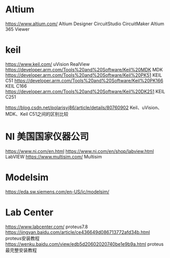 







# Altium
https://www.altium.com/
Altium Designer
CircuitStudio
CircuitMaker
Altium 365 Viewer


# keil
https://www.keil.com/
uVision
RealView
https://developer.arm.com/Tools%20and%20Software/Keil%20MDK MDK
https://developer.arm.com/Tools%20and%20Software/Keil%20PK51 KEIL C51
https://developer.arm.com/Tools%20and%20Software/Keil%20PK166 KEIL C166
https://developer.arm.com/Tools%20and%20Software/Keil%20DK251 KEIL C251

https://blog.csdn.net/polarisyj86/article/details/80760902 Keil、uVision、MDK、Keil C51之间的区别比较


# NI 美国国家仪器公司
https://www.ni.com/en.html
https://www.ni.com/en/shop/labview.html LabVIEW
https://www.multisim.com/ Multisim



# Modelsim
https://eda.sw.siemens.com/en-US/ic/modelsim/



# Lab Center
https://www.labcenter.com/
proteus7.8
https://jingyan.baidu.com/article/ce436649d086713772afd34b.html proteus安装教程
https://wenku.baidu.com/view/edb5d20602020740be1e9b9a.html proteus最完整安装教程 



